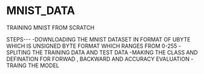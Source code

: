 # MNIST_DATA
TRAINING MNIST FROM SCRATCH

STEPS---
-DOWNLOADING THE MNIST DATASET IN FORMAT OF UBYTE WHICH IS UNSIGNED BYTE FORMAT WHICH RANGES FROM 0-255
-SPLITING THE TRAINING DATA AND TEST DATA
-MAKING THE CLASS AND DEFINATION FOR FORWAD , BACKWARD AND ACCURACY EVALUATION
-TRAING THE MODEL
